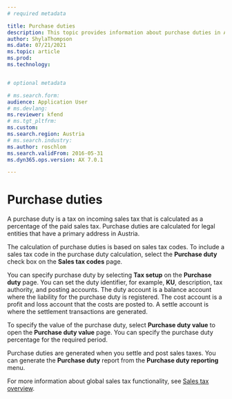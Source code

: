 ```yaml
---
# required metadata

title: Purchase duties
description: This topic provides information about purchase duties in Austria.
author: ShylaThompson
ms.date: 07/21/2021
ms.topic: article
ms.prod: 
ms.technology: 


# optional metadata

# ms.search.form:
audience: Application User
# ms.devlang: 
ms.reviewer: kfend
# ms.tgt_pltfrm: 
ms.custom: 
ms.search.region: Austria
# ms.search.industry: 
ms.author: roschlom
ms.search.validFrom: 2016-05-31
ms.dyn365.ops.version: AX 7.0.1

---
```


# Purchase duties

A purchase duty is a tax on incoming sales tax that is calculated as a percentage of the paid sales tax. Purchase duties are calculated for legal entities that have a primary address in Austria. 

The calculation of purchase duties is based on sales tax codes. To include a sales tax code in the purchase duty calculation, select the **Purchase duty** check box on the **Sales tax codes** page. 

You can specify purchase duty by selecting **Tax setup** on the **Purchase duty** page. You can set the duty identifier, for example, **KU**, description, tax authority, and posting accounts. The duty account is a balance account where the liability for the purchase duty is registered. The cost account is a profit and loss account that the costs are posted to. A settle account is where the settlement transactions are generated.

To specify the value of the purchase duty, select **Purchase duty value** to open the **Purchase duty value** page. You can specify the purchase duty percentage for the required period.

Purchase duties are generated when you settle and post sales taxes. You can generate the **Purchase duty** report from the **Purchase duty reporting** menu.

For more information about global sales tax functionality, see [Sales tax overview](../general-ledger/indirect-taxes-overview.md).
